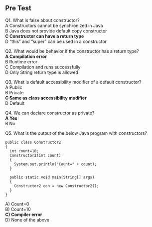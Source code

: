 ## Pre Test

Q1. What is false about constructor?<br>
A  Constructors cannot be synchronized in Java<br>
B  Java does not provide default copy constructor<br>
**C  Constructor can have a return type**<br>
D  “this” and “super” can be used in a constructor<br>

Q2. What would be behavior if the constructor has a return type?<br>
**A  Compilation error**<br>
B  Runtime error<br>
C  Compilation and runs successfully<br>
D  Only String return type is allowed<br>

Q3. What is default accessibility modifier of a default constructor?<br>
A Public<br>
B Private<br>
**C Same as class accessibility modifier**<br>
D Default<br>

Q4. We can declare constructor as private?<br>
**A Yes**<br>
B No<br>


Q5. What is the output of the below Java program with constructors?<br>

```
public class Constructor2
{
  int count=10;
  Constructor2(int count)
  {
    System.out.println("Count=" + count);
  }

  public static void main(String[] args)
  {
    Constructor2 con = new Constructor2();
  }
}
```
A) Count=0<br>
B) Count=10 <br>
**C) Compiler error**<br>
D) None of the above<br>

